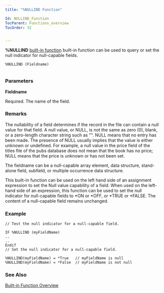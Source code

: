 ```yaml
---
title: "%NULLIND Function"

Id: NULLIND_Function
TocParent: Functions_overview
TocOrder: 32


---
```


**%NULLIND** [built-in function](Functions_overview.html) built-in function can be used to query or set the null indicator for null-capable fields. 

```
%NULLIND (Fieldname) 
        
```

### Parameters

**Fieldname** 

Required. The name of the field.


### Remarks
The nullability of a field determines if the record in the file can contain a null value for that field. A null value, or NULL, is not the same as zero (0), blank, or a zero-length character string such as "". NULL means that no entry has been made. The presence of NULL usually implies that the value is either unknown or undefined. For example, a null value in the price field of the titles file of the pubs database does not mean that the book has no price; NULL means that the price is unknown or has not been set. 

The fieldname can be a null-capable array element, data structure, stand-alone field, subfield, or multiple occurrence data structure. 

This built-in function can be used on the left hand side of an assignment expression to set the Null value capability of a field. When used on the left-hand side of an expression, this function can be used to set the null indicator for null-capable fields to *ON or *OFF, or *TRUE or *FALSE. The content of a null-capable field remains unchanged. 

### Example

```
// Test the null indicator for a null-capable field.

IF %NULLIND (myFieldName)
..
..
Endif
// Set the null indicator for a null-capable field. 

%NULLIND(myFieldName) = *True 	// myFieldName is null
%NULLIND(myFieldName) = *False 	// myFieldName is not null
```

### See Also
[Built-in Function Overview](Functions_overview.html) 
